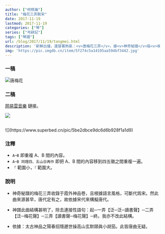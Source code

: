 ```yaml
---
author: ["柯棋瀚"]
title: "梅花三弄刪宋"
date: 2017-11-19
lastmod: 2017-11-19
categories: ["琴"]
series: ["㢧耕記"]
tags: ["琴譜"]
url: /blog/2017/11/19/tangmei.html
description: '新鮮出爐，還冒著熱氣：<v>唐梅花三弄</v>，據<v>神奇秘譜</v>版<v>梅花三弄</v>改編。'
img: 'https://pic.imgdb.cn/item/5f274c5a14195aa594bf3442.jpg'
---
```


### 一稿

![唐梅花](https://www.superbed.cn/pic/5be2dbb99dc6d6b928f1a1d7)

### 二稿

[网易雲音樂](https://music.163.com/#/song?id=549484767) 鏈接。

![](https://www.superbed.cn/pic/5be2dbc59dc6d6b928f1a1d8)

<br>
![](https://www.superbed.cn/pic/5be2dbce9dc6d6b928f1a1d9)


### 注釋

- `A─B` 即重複 A、B 間的內容。
- `A─B 同理四、五山日再作` 即把 A、B 間的內容移到四五徽之間重複一遍。
- `「` 範圍小，`『` 範圍大。

### 說明

- <v>神奇秘譜</v>的<v>梅花三弄</v>收錄于<v>霞外神品</v>卷，且根據語言風格，可斷代爲宋。然此曲來源甚早，唐代定有之，故依據宋代來構擬唐代。
- <v>神譜</v>此曲結構甚明了，除去連接性語句：起─一弄【泛─泛─讀書聲】─二弄【泛─梅花聲】─三弄【讀書聲─梅花聲】─終。我亦不改此結構。
- 依據：<v>太古神品</v>之<v>陽春</v><v>招隱</v><v>遯世操</v><v>高山</v><v>玄默</v><v>頤眞</v><v>小胡笳</v>。此皆唐曲无疑。

  ​
